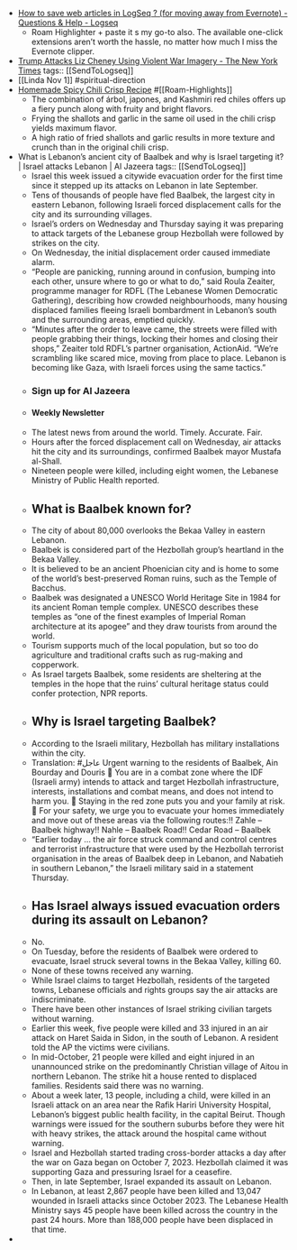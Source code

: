 - [How to save web articles in LogSeq ? (for moving away from Evernote) - Questions & Help - Logseq](https://discuss.logseq.com/t/how-to-save-web-articles-in-logseq-for-moving-away-from-evernote/20420)
	- Roam Highlighter + paste it s my go-to also. The available one-click extensions aren’t worth the hassle, no matter how much I miss the Evernote clipper.
- [Trump Attacks Liz Cheney Using Violent War Imagery - The New York Times](https://www.nytimes.com/2024/11/01/us/politics/trump-liz-cheney-tucker-carlson.html)
  tags:: [[SendToLogseq]]
- [[Linda Nov 1]] #spiritual-direction
- [Homemade Spicy Chili Crisp Recipe](https://www.seriouseats.com/homemade-spicy-chili-crisp?utm_source=pocket_collection_story) #[[Roam-Highlights]]
	- The combination of árbol, japones, and Kashmiri red chiles offers up a fiery punch along with fruity and bright flavors.
	- Frying the shallots and garlic in the same oil used in the chili crisp yields maximum flavor.
	- A high ratio of fried shallots and garlic results in more texture and crunch than in the original chili crisp.
- What is Lebanon’s ancient city of Baalbek and why is Israel targeting it? | Israel attacks Lebanon | Al Jazeera
  tags:: [[SendToLogseq]]
	- Israel this week issued a citywide evacuation order for the first time since it stepped up its attacks on Lebanon in late September.
	- Tens of thousands of people have fled Baalbek, the largest city in eastern Lebanon, following Israeli forced displacement calls for the city and its surrounding villages.
	- Israel’s orders on Wednesday and Thursday saying it was preparing to attack targets of the Lebanese group Hezbollah were followed by strikes on the city.
	- On Wednesday, the initial displacement order caused immediate alarm.
	- “People are panicking, running around in confusion, bumping into each other, unsure where to go or what to do,” said Roula Zeaiter, programme manager for RDFL (The Lebanese Women Democratic Gathering), describing how crowded neighbourhoods, many housing displaced families fleeing Israeli bombardment in Lebanon’s south and the surrounding areas, emptied quickly.
	- “Minutes after the order to leave came, the streets were filled with people grabbing their things, locking their homes and closing their shops,” Zeaiter told RDFL’s partner organisation, ActionAid. “We’re scrambling like scared mice, moving from place to place. Lebanon is becoming like Gaza, with Israeli forces using the same tactics.”
	- ### Sign up for Al Jazeera
	- #### Weekly Newsletter
	- The latest news from around the world. Timely. Accurate. Fair.
	- Hours after the forced displacement call on Wednesday, air attacks hit the city and its surroundings, confirmed Baalbek mayor Mustafa al-Shall.
	- Nineteen people were killed, including eight women, the Lebanese Ministry of Public Health reported.
	- ## What is Baalbek known for?
	- The city of about 80,000 overlooks the Bekaa Valley in eastern Lebanon.
	- Baalbek is considered part of the Hezbollah group’s heartland in the Bekaa Valley.
	- It is believed to be an ancient Phoenician city and is home to some of the world’s best-preserved Roman ruins, such as the Temple of Bacchus.
	- Baalbek was designated a UNESCO World Heritage Site in 1984 for its ancient Roman temple complex. UNESCO describes these temples as “one of the finest examples of Imperial Roman architecture at its apogee” and they draw tourists from around the world.
	- Tourism supports much of the local population, but so too do agriculture and traditional crafts such as rug-making and copperwork.
	- As Israel targets Baalbek, some residents are sheltering at the temples in the hope that the ruins’ cultural heritage status could confer protection, NPR reports.
	- ## Why is Israel targeting Baalbek?
	- According to the Israeli military, Hezbollah has military installations within the city.
	- Translation: #عاجل Urgent warning to the residents of Baalbek, Ain Bourday and Douris
	  🔸 You are in a combat zone where the IDF (Israeli army) intends to attack and target Hezbollah infrastructure, interests, installations and combat means, and does not intend to harm you.
	  🔸 Staying in the red zone puts you and your family at risk.
	  🔸 For your safety, we urge you to evacuate your homes immediately and move out of these areas via the following routes:‼️ Zahle – Baalbek highway‼️ Nahle – Baalbek Road‼️ Cedar Road – Baalbek
	- “Earlier today … the air force struck command and control centres and terrorist infrastructure that were used by the Hezbollah terrorist organisation in the areas of Baalbek deep in Lebanon, and Nabatieh in southern Lebanon,” the Israeli military said in a statement Thursday.
	- ## Has Israel always issued evacuation orders during its assault on Lebanon?
	- No.
	- On Tuesday, before the residents of Baalbek were ordered to evacuate, Israel struck several towns in the Bekaa Valley, killing 60.
	- None of these towns received any warning.
	- While Israel claims to target Hezbollah, residents of the targeted towns, Lebanese officials and rights groups say the air attacks are indiscriminate.
	- There have been other instances of Israel striking civilian targets without warning.
	- Earlier this week, five people were killed and 33 injured in an air attack on Haret Saida in Sidon, in the south of Lebanon. A resident told the AP the victims were civilians.
	- In mid-October, 21 people were killed and eight injured in an unannounced strike on the predominantly Christian village of Aitou in northern Lebanon. The strike hit a house rented to displaced families. Residents said there was no warning.
	- About a week later, 13 people, including a child, were killed in an Israeli attack on an area near the Rafik Hariri University Hospital, Lebanon’s biggest public health facility, in the capital Beirut. Though warnings were issued for the southern suburbs before they were hit with heavy strikes, the attack around the hospital came without warning.
	- Israel and Hezbollah started trading cross-border attacks a day after the war on Gaza began on October 7, 2023. Hezbollah claimed it was supporting Gaza and pressuring Israel for a ceasefire.
	- Then, in late September, Israel expanded its assault on Lebanon.
	- In Lebanon, at least 2,867 people have been killed and 13,047 wounded in Israeli attacks since October 2023. The Lebanese Health Ministry says 45 people have been killed across the country in the past 24 hours. More than 188,000 people have been displaced in that time.
-